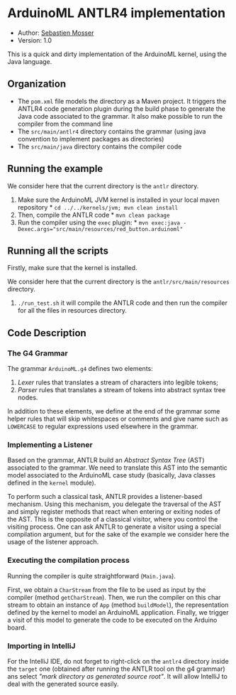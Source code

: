 # ArduinoML ANTLR4 implementation

  * Author: [Sebastien Mosser](mailto?mosser@i3s.unice.fr)
  * Version: 1.0

This is a quick and dirty implementation of the ArduinoML kernel, using the Java language.

## Organization

  * The `pom.xml` file models the directory as a Maven project. It triggers the ANTLR4 code generation plugin during 
    the build phase to generate the Java code associated to the grammar. It also make possible to run the compiler
    from the command line
  * The `src/main/antlr4` directory contains the grammar (using java convention to implement packages as directories)
  * The `src/main/java` directory contains the compiler code


## Running the example

We consider here that the current directory is the `antlr` directory. 

  1. Make sure the ArduinoML JVM kernel is installed in your local maven repository
    * `cd ../../kernels/jvm; mvn clean install`
  2. Then, compile the ANTLR code
    * `mvn clean package`
  3. Run the compiler using the `exec` plugin:
    * `mvn exec:java -Dexec.args="src/main/resources/red_button.arduinoml"`

## Running all the scripts

Firstly, make sure that the kernel is installed.

We consider here that the current directory is the `antlr/src/main/resources` directory. 

  1. `./run_test.sh` it will compile the ANTLR code and then run the compiler for all the files in resources directory.
    
## Code Description

### The G4 Grammar

The grammar `ArduinoML.g4` defines two elements:

  1. _Lexer_ rules that translates a stream of characters into legible tokens;
  2. _Parser_ rules that translates a stream of tokens into abstract syntax tree nodes.

In addition to these elements, we define at the end of the grammar some helper rules that will skip whitespaces or comments and give name such as `LOWERCASE` to regular expressions used elsewhere in the grammar.


### Implementing a Listener

Based on the grammar, ANTLR build an _Abstract Syntax Tree_ (AST) associated to the grammar. We need to translate this AST into the semantic model associated to the ArduinoML case study (basically, Java classes defined in the `kernel` module).

To perform such a classical task, ANTLR provides a listener-based mechanism. Using this mechanism, you delegate the traversal of the AST and simply register methods that react when entering or exiting nodes of the AST. This is the opposite of a classical visitor, where you control the visiting process. One can ask ANTLR to generate a visitor using a special compilation argument, but for the sake of the example we consider here the usage of the listener approach.

### Executing the compilation process

Running the compiler is quite straightforward (`Main.java`).

First, we obtain a `CharStream` from the file to be used as input by the compiler (method `getCharStream`). Then, we run the compiler on this char stream to obtain an instance of `App` (method `buildModel`), the representation defined by the kernel to model an ArduinoML application. Finally, we trigger a visit of this model to generate the code to be executed on the Arduino board.

### Importing in IntelliJ

For the IntelliJ IDE, do not forget to right-click on the `antlr4` directory inside the `target` one (obtained after running the ANTLR tool on the g4 grammar) ans select _"mark directory as generated source root"_. It will allow IntelliJ to deal with the generated source easily.

